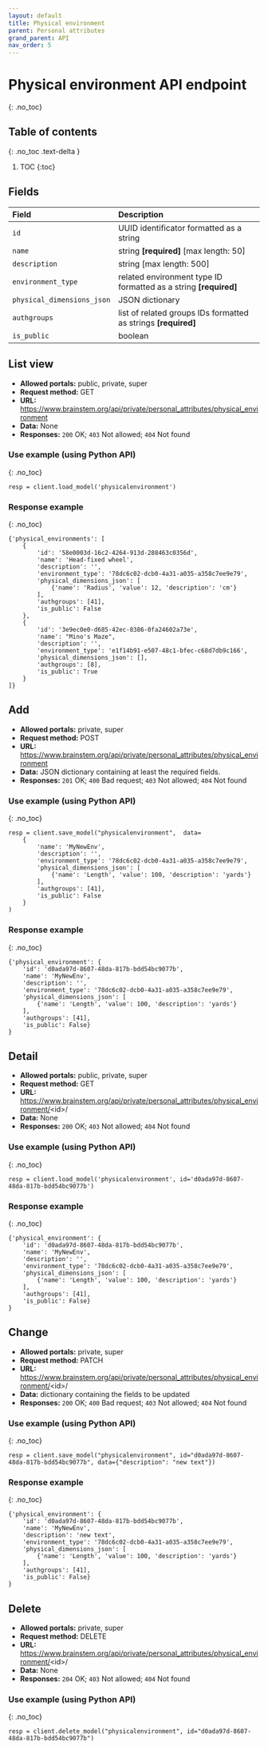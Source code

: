 ```yaml
---
layout: default
title: Physical environment
parent: Personal attributes
grand_parent: API
nav_order: 5
---
```


# Physical environment API endpoint
{: .no_toc}

## Table of contents
{: .no_toc .text-delta }

1. TOC
{:toc}


## Fields

| Field        | Description  |
|:-------------|:-------------|
| `id` | UUID identificator formatted as a string |
| `name` | string **[required]** [max length: 50] |
| `description` | string [max length: 500]|
| `environment_type` | related environment type ID formatted as a string **[required]** |
| `physical_dimensions_json` | JSON dictionary |
| `authgroups` | list of related groups IDs formatted as strings **[required]** |
| `is_public` | boolean |


## List view
- **Allowed portals:** public, private, super
- **Request method:** GET
- **URL:** https://www.brainstem.org/api/private/personal_attributes/physical_environment
- **Data:** None
- **Responses:** `200` OK; `403` Not allowed; `404` Not found

### Use example (using Python API)
{: .no_toc}

```
resp = client.load_model('physicalenvironment')
```

### Response example
{: .no_toc}

```
{'physical_environments': [
    {
        'id': '58e0003d-16c2-4264-913d-288463c0356d',
        'name': 'Head-fixed wheel',
        'description': '',
        'environment_type': '78dc6c02-dcb0-4a31-a035-a358c7ee9e79',
        'physical_dimensions_json': [
            {'name': 'Radius', 'value': 12, 'description': 'cm'}
        ],
        'authgroups': [41],
        'is_public': False
    },
    {
        'id': '3e9ec0e0-d685-42ec-8386-0fa24602a73e',
        'name': "Mino's Maze",
        'description': '',
        'environment_type': 'e1f14b91-e507-48c1-bfec-c68d7db9c166',
        'physical_dimensions_json': [],
        'authgroups': [8],
        'is_public': True
    }
]}

```


## Add
- **Allowed portals:** private, super
- **Request method:** POST
- **URL:** https://www.brainstem.org/api/private/personal_attributes/physical_environment
- **Data:** JSON dictionary containing at least the required fields.
- **Responses:** `201` OK; `400` Bad request; `403` Not allowed; `404` Not found


### Use example (using Python API)
{: .no_toc}

```
resp = client.save_model("physicalenvironment",  data=
    {
        'name': 'MyNewEnv',
        'description': '',
        'environment_type': '78dc6c02-dcb0-4a31-a035-a358c7ee9e79',
        'physical_dimensions_json': [
            {'name': 'Length', 'value': 100, 'description': 'yards'}
        ],
        'authgroups': [41],
        'is_public': False
    }
)
```

### Response example
{: .no_toc}

```
{'physical_environment': {
    'id': 'd0ada97d-8607-48da-817b-bdd54bc9077b',
    'name': 'MyNewEnv',
    'description': '',
    'environment_type': '78dc6c02-dcb0-4a31-a035-a358c7ee9e79',
    'physical_dimensions_json': [
        {'name': 'Length', 'value': 100, 'description': 'yards'}
    ],
    'authgroups': [41],
    'is_public': False}
}
```



## Detail
- **Allowed portals:** public, private, super
- **Request method:** GET
- **URL:** https://www.brainstem.org/api/private/personal_attributes/physical_environment/<id\>/
- **Data:** None
- **Responses:** `200` OK; `403` Not allowed; `404` Not found

### Use example (using Python API)
{: .no_toc}

```
resp = client.load_model('physicalenvironment', id='d0ada97d-8607-48da-817b-bdd54bc9077b')
```

### Response example
{: .no_toc}

```
{'physical_environment': {
    'id': 'd0ada97d-8607-48da-817b-bdd54bc9077b',
    'name': 'MyNewEnv',
    'description': '',
    'environment_type': '78dc6c02-dcb0-4a31-a035-a358c7ee9e79',
    'physical_dimensions_json': [
        {'name': 'Length', 'value': 100, 'description': 'yards'}
    ],
    'authgroups': [41],
    'is_public': False}
}
```


## Change
- **Allowed portals:** private, super
- **Request method:** PATCH
- **URL:** https://www.brainstem.org/api/private/personal_attributes/physical_environment/<id\>/
- **Data:** dictionary containing the fields to be updated
- **Responses:** `200` OK; `400` Bad request; `403` Not allowed; `404` Not found


### Use example (using Python API)
{: .no_toc}

```
resp = client.save_model("physicalenvironment", id="d0ada97d-8607-48da-817b-bdd54bc9077b", data={"description": "new text"})
```

### Response example
{: .no_toc}

```
{'physical_environment': {
    'id': 'd0ada97d-8607-48da-817b-bdd54bc9077b',
    'name': 'MyNewEnv',
    'description': 'new text',
    'environment_type': '78dc6c02-dcb0-4a31-a035-a358c7ee9e79',
    'physical_dimensions_json': [
        {'name': 'Length', 'value': 100, 'description': 'yards'}
    ],
    'authgroups': [41],
    'is_public': False}
}
```


## Delete
- **Allowed portals:** private, super
- **Request method:** DELETE
- **URL:** https://www.brainstem.org/api/private/personal_attributes/physical_environment/<id\>/
- **Data:** None
- **Responses:** `204` OK; `403` Not allowed; `404` Not found


### Use example (using Python API)
{: .no_toc}

```
resp = client.delete_model("physicalenvironment", id="d0ada97d-8607-48da-817b-bdd54bc9077b")
``` 